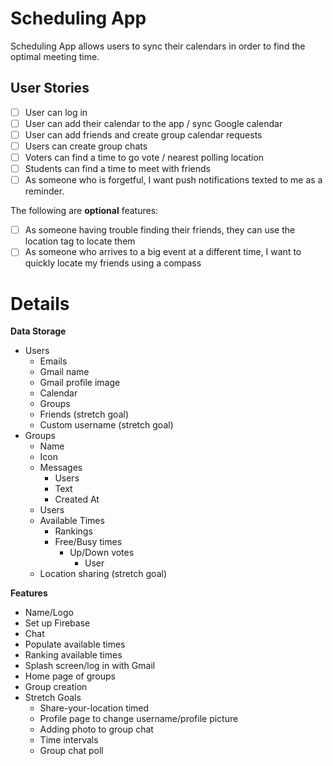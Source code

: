 # Scheduling App

Scheduling App allows users to sync their calendars in order to find the optimal meeting time.


## User Stories

* [ ] User can log in
* [ ] User can add their calendar to the app / sync Google calendar
* [ ] User can add friends and create group calendar requests
* [ ] Users can create group chats
* [ ] Voters can find a time to go vote / nearest polling location
* [ ] Students can find a time to meet with friends
* [ ] As someone who is forgetful, I want push notifications texted to me as a reminder.

The following are **optional** features:
* [ ] As someone having trouble finding their friends, they can use the location tag to locate them
* [ ] As someone who arrives to a big event at a different time, I want to quickly locate my friends using a compass

# Details

**Data Storage**

* Users
    * Emails
    * Gmail name
    * Gmail profile image
    * Calendar
    * Groups
    * Friends (stretch goal)
    * Custom username (stretch goal)
* Groups
    * Name
    * Icon
    * Messages
        * Users
        * Text
        * Created At
    * Users
    * Available Times
        * Rankings
        * Free/Busy times
            * Up/Down votes
                * User
    * Location sharing (stretch goal)


**Features**

* Name/Logo
* Set up Firebase
* Chat
* Populate available times
* Ranking available times 
* Splash screen/log in with Gmail
* Home page of groups
* Group creation
* Stretch Goals
    * Share-your-location timed
    * Profile page to change username/profile picture
    * Adding photo to group chat
    * Time intervals
    * Group chat poll

